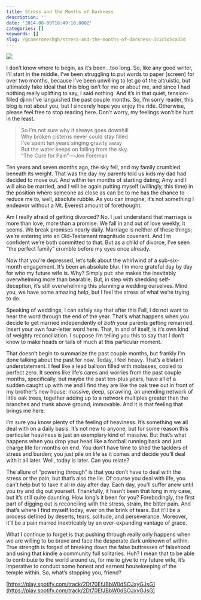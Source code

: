```yaml
---
title: Stress and the Months of Darkness
description: ''
date: '2014-08-09T18:49:10.000Z'
categories: []
keywords: []
slug: /@cameroneshgh/stress-and-the-months-of-darkness-3c1c5d5ca35d
---
```


![](https://cdn-images-1.medium.com/max/1200/0*l0FbLyE5OXBfaAHH.jpg)

I don’t know where to begin, as it’s been…too long. So, like any good writer, I’ll start in the middle. I’ve been struggling to put words to paper (screen) for over two months, because I’ve been unwilling to let go of the altruistic, but ultimately fake ideal that this blog isn’t for me or about me, and since I had nothing really uplifting to say, I said nothing. And it’s in that quiet, tension-filled djinn I’ve languished the past couple months. So, I’m sorry reader, this blog is not about you, but I sincerely hope you enjoy the ride. Otherwise, please feel free to stop reading here. Don’t worry, my feelings won’t be hurt in the least.

> So I’m not sure why it always goes downhill  
> Why broken cisterns never could stay filled  
> I’ve spent ten years singing gravity away  
> But the water keeps on falling from the sky.  
> “The Cure for Pain” — Jon Foreman

Ten years and seven months ago, the sky fell, and my family crumbled beneath its weight. That was the day my parents told us kids my dad had decided to move out. And within ten months of starting dating, Amy and I will also be married, and I will be again putting myself (willingly, this time) in the position where someone as close as can be to me has the chance to reduce me to, well, absolute rubble. As you can imagine, it’s not something I endeavor without a Mt. Everest amount of forethought.

Am I really afraid of getting divorced? No. I just understand that marriage is more than love, more than a promise. We fall in and out of love weekly, it seems. We break promises nearly daily. Marriage is neither of these things; we’re entering into an Old-Testament magnitude covenant. And I’m confident we’re both committed to that. But as a child of divorce, I’ve seen “the perfect family” crumble before my eyes once already.

Now that you’re depressed, let’s talk about the whirlwind of a sub-six-month engagement. It’s been an absolute blur. I’m more grateful day by day for who my future wife is. Why? Simply put: she makes the inevitably overwhelming more than bearable. But, in step with shedding self-deception, it’s still overwhelming this planning a wedding ourselves. Mind you, we have some amazing help, but I feel the stress of what we’re trying to do.

Speaking of weddings, I can safely say that after this Fall, I do not want to hear the word through the end of the year. That’s what happens when you decide to get married independently of _both_ your parents getting remarried. Insert your own four-letter word here. That, in and of itself, is it’s own kind of weighty reconciliation. I suppose I’m telling you this to say that I don’t know to make heads or tails of much at this particular moment.

That doesn’t begin to summarize the past couple months, but frankly I’m done talking about the past for now. Today, I feel heavy. That’s a blatant understatement. I feel like a lead balloon filled with molasses, cooled to perfect zero. It seems like life’s cares and worries from the past couple months, specifically, but maybe the past ten-plus years, have all of a sudden caught up with me and I find they are like the oak tree out in front of my brother’s new house: massive, deep, sprawling, an unending network of little oak trees, together adding up to a network multiples greater than the branches and trunk above ground; immovable. And it is that feeling that brings me here.

I’m sure you know plenty of the feeling of heaviness. It’s something we all deal with on a daily basis. It’s not new to anyone, but for some reason this particular heaviness is just an exemplary kind of massive. But that’s what happens when you drop your head like a football running back and just charge life for months on end. You don’t have time to shed the tacklers of stress and burden; you just pile on life as it comes and decide you’ll deal with it all later. Well, today is later. Can you relate?

The allure of “powering through” is that you don’t have to deal with the stress or the pain, but that’s also the lie. Of course you deal with life, you can’t help but to take it all in day after day. Each day, you’ll suffer anew until you try and dig out yourself. Thankfully, it hasn’t been that long in my case, but it’s still quite daunting. How long’s it been for you? Forebodingly, the first part of digging out is reconciling with the stress, strain, the bitter pain. And that’s where I find myself today, ever on the brink of tears. But it’ll be a process defined by deserts, tears, solitude, and perseverance. Moreover, it’ll be a pain marred inextricably by an ever-expanding vantage of grace.

What I continue to forget is that pushing through really only happens when we are willing to be brave and face the desperate dark unknown of within. True strength is forged of breaking down the false buttresses of falsehood and using that kindle a community full solitaries. Huh? I mean that to be able to contribute to the world around us, for me to give to my future wife, it’s imperative to conduct some honest and earnest housekeeping of the temple within. So, what’s stopping you, friend?

[https://play.spotify.com/track/2Dt70EfJBbW0dSOJxyGJsG](https://play.spotify.com/track/2Dt70EfJBbW0dSOJxyGJsG)